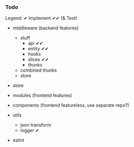 ### Todo

Legend:
✔ Implement
✔✔ (& Test)

- middleware (backend features)
    - stuff
        - api ✔✔
        - entity ✔✔
        - hooks
        - slices ✔✔
        - thunks
    - combined thunks
    - store
- store
- modules (frontend features)
- components (frontend featureless, use separate repo?)
- utils
    - json transform
    - logger ✔

- eslint